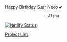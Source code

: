 Happy Birthday Suar Neoo 💕












                      ~ Alpha
                      
[![Netlify Status](https://api.netlify.com/api/v1/badges/3d39b878-fdab-4460-a239-93335a27de04/deploy-status)](https://app.netlify.com/sites/neo-bday-2025/deploys)

[Project Link](https://neo-bday-2025.netlify.app/)
